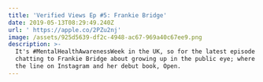 ```yaml
---
title: 'Verified Views Ep #5: Frankie Bridge'
date: 2019-05-13T08:29:49.240Z
url: ' https://apple.co/2PZu2nj'
image: /assets/925d5639-df2c-4948-ac67-969a40c67ee9.png
description: >-
  It's #MentalHealthAwarenessWeek in the UK, so for the latest episode we're
  chatting to Frankie Bridge about growing up in the public eye; where to draw
  the line on Instagram and her debut book, Open.
---
```


